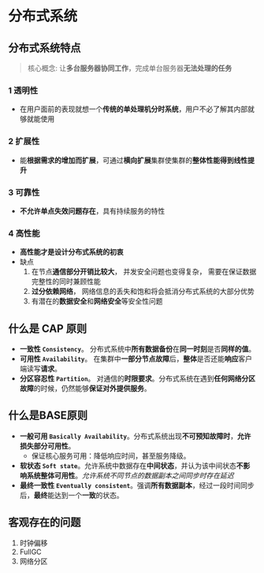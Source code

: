 # 分布式系统

## 分布式系统特点

> 核心概念: 让**多台服务器协同工作**，完成单台服务器**无法处理的任务**

### 1 透明性

- 在用户面前的表现就想一个**传统的单处理机分时系统**，用户不必了解其内部就够就能使用

### 2 扩展性

- 能**根据需求的增加而扩展**，可通过**横向扩展**集群使集群的**整体性能得到线性提升**

### 3 可靠性

- **不允许单点失效问题存在**，具有持续服务的特性

### 4 高性能

- **高性能才是设计分布式系统的初衷**
- 缺点
    1. 在节点**通信部分开销比较大**， 并发安全问题也变得复杂， 需要在保证数据完整性的同时兼顾性能
    2. **过分依赖网络**， 网络信息的丢失和饱和将会抵消分布式系统的大部分优势
    3. 有潜在的**数据安全**和**网络安全**等安全性问题

## 什么是 CAP 原则

- **一致性 `Consistency`**。 分布式系统中**所有数据备份**在**同一时刻**是否**同样的值**。
- **可用性 `Availability`**。 在集群中**一部分节点故障**后，**整体**是否还能**响应**客户端读写**请求**。
- **分区容忍性 `Partition`**。 对通信的**时限要求**。分布式系统在遇到**任何网络分区故障**的时候，仍然能够**保证对外提供服务**。

## 什么是BASE原则

- **一般可用 `Basically Availability`**。分布式系统出现**不可预知故障时**，**允许损失部分可用性**。
  - 保证核心服务可用：降低响应时间，甚至服务降级。
- **软状态 `Soft state`**。允许系统中数据存在**中间状态**，并认为该中间状态**不影响系统整体可用性**。*允许系统不同节点的数据副本之间同步时存在延迟*
- **最终一致性 `Eventually consistent`**。强调**所有数据副本**，经过一段时间同步后，**最终**能达到一个**一致**的状态。

## 客观存在的问题

1. 时钟偏移
2. FullGC
3. 网络分区